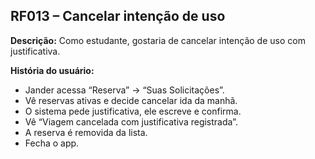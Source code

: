 ## RF013 – Cancelar intenção de uso
**Descrição:** Como estudante, gostaria de cancelar intenção de uso com justificativa.

**História do usuário:**
- Jander acessa “Reserva” → “Suas Solicitações”.
- Vê reservas ativas e decide cancelar ida da manhã.
- O sistema pede justificativa, ele escreve e confirma.
- Vê “Viagem cancelada com justificativa registrada”.
- A reserva é removida da lista.
- Fecha o app.
